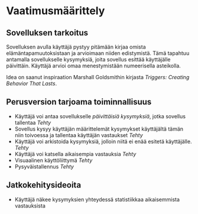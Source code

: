 # Vaatimusmäärittely

## Sovelluksen tarkoitus
Sovelluksen avulla käyttäjä pystyy pitämään kirjaa omista elämäntapamuutoksistaan ja
arvioimaan niiden edistymistä. Tämä tapahtuu antamalla sovellukselle kysymyksiä, joita
sovellus esittää käyttäjälle päivittäin. Käyttäjä arvioi omaa menestymistään numeerisella
asteikolla.

Idea on saanut inspiraation Marshall Goldsmithin kirjasta *Triggers: Creating Behavior
That Lasts*.

## Perusversion tarjoama toiminnallisuus
- Käyttäjä voi antaa sovellukselle *päivittäisiä kysymyksiä*, jotka sovellus tallentaa _Tehty_
- Sovellus kysyy käyttäjän määrittelemät kysymykset käyttäjältä tämän niin toivoessa ja tallentaa käyttäjän vastaukset _Tehty_
- Käyttäjä voi arkistoida kysymyksiä, jolloin niitä ei enää esitetä käyttäjälle. _Tehty_
- Käyttäjä voi katsella aikaisempia vastauksia _Tehty_
- Visuaalinen käyttöliittymä _Tehty_
- Pysyväistallennus _Tehty_


## Jatkokehitysideoita
- Käyttäjä näkee kysymyksien yhteydessä statistiikkaa aikaisemmista vastauksista
